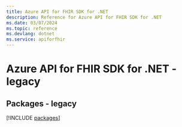 ```yaml
---
title: Azure API for FHIR SDK for .NET
description: Reference for Azure API for FHIR SDK for .NET
ms.date: 03/07/2024
ms.topic: reference
ms.devlang: dotnet
ms.service: apiforfhir
---
```

# Azure API for FHIR SDK for .NET - legacy
## Packages - legacy
[!INCLUDE [packages](api-for-fhir-index.md)]